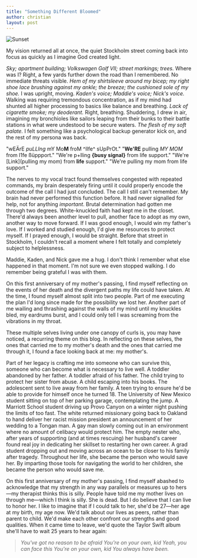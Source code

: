 ```yaml
---
title: "Something Different Bloomed"
author: christian
layout: post
---
```


![Sunset](/assets/R1-00472-0026.JPEG)

My vision returned all at once, the quiet Stockholm street coming back into focus as quickly as I imagine God created light. 


_Sky; apartment building; Volkswagen Golf VII; street markings; trees._ Where was I? Right, a few yards further down the road than I remembered. No immediate threats visible. _Hem of my shirtsleeve around my bicep; my right shoe lace brushing against my ankle; the breeze; the cushioned sole of my shoe._ I was upright, moving. _Kaden's voice; Maddie's voice; Nick's voice._ Walking was requiring tremondous concentration, as if my mind had shunted all higher processing to basics like balance and breathing. _Lack of cigarette smoke; my deoderant._ Right, breathing. Shuddering, I drew in air, imagining my bronchioles like sailors leaping from their bunks to their battle stations in what were undestood to be secure waters. _The flesh of my soft palate._ I felt something like a psychological backup generator kick on, and the rest of my persona was back.

"wEÄrE _puLLIng_ mY Mo**M** froM ^lIfe^ sUpPrOt." "**We'RE** pulling _MY MOM_ from l1fe ßüppport." "We're p+lling **{busy signal}** from life support." "We're [Link](pulling my mom) from **life** support." "We're pulling my mom from life support."

The nerves to my vocal tract found themselves congested with repeated commands, my brain desperately firing until it could properly encode the outcome of the call I had just concluded. The call I still can't remember. My brain had never performed this function before. It had never signalled for help, not for anything _important_. Brutal determination had gotten me through two degrees. White-knuckled faith had kept me in the closet. There'd always been another level to pull, another face to adopt as my own, another way to move forward. If I was good enough, I would win my father's love. If I worked and studied enough, I'd give me resources to protect myself. If I prayed enough, I would be straight. Before that street in Stockholm, I couldn't recall a moment where I felt totally and completely subject to helplessness.

Maddie, Kaden, and Nick gave me a hug. I don't think I remember what else happened in that moment. I'm not sure we even stopped walking. I do remember being grateful I was with them.

On this first anniversary of my mother's passing, I find myself reflecting on the events of her death and the divergent paths my life could have taken. At the time, I found myself almost split into two people. Part of me executing the plan I'd long since made for the possibility we lost her. Another part of me wailing and thrashing against the walls of my mind until my knuckles bled, my eardrums burst, and I could only tell I was screaming from the vibrations in my throat.

These multiple selves living under one canopy of curls is, you may have noticed, a recurring theme on this blog. In reflecting on these selves, the ones that carried me to my mother's death and the ones that carried me through it, I found a face looking back at me: my mother's. 

Part of her legacy is crafting me into someone who can survive this, someone who can become what is necessary to live well. A toddler abandoned by her father. A toddler afraid of his father. The child trying to protect her sister from abuse. A child escaping into his books. The adolescent sent to live away from her family. A teen trying to ensure he'd be able to provide for himself once he turned 18. The University of New Mexico student sitting on top of her parking garage, contemplating the jump. A Marriott School student driving up Provo Canyon on a winter night pushing the limits of too fast. The white returned missionary going back to Oakland to hand deliver her racist mission president an announcement of her wedding to a Tongan man. A gay man slowly coming out in an environment where no amount of celibacy would protect him. The empty nester who, after years of supporting (and at times rescuing) her husband's career found real joy in dedicating her skillset to restarting her own career. A grad student dropping out and moving across an ocean to be closer to his family after tragedy. Throughout her life, she became the person who would save her. By imparting those tools for navigating the world to her children, she became the person who would save me.

On this first anniversary of my mother's passing, I find myself abashed to acknowledge that my strength in any way parallels or measures up to hers—my therapist thinks this is silly. People have told me my mother lives on through me—which I think is silly. She is dead. But I do believe that I can live to honor her. I like to imagine that if I could talk to her, she'd be 27—her age at my birth, my age now. We'd talk about our lives as peers, rather than parent to child. We'd make each other confront our strengths and good qualities. When it came time to leave, we'd quote the Taylor Swift album she'll have to wait 25 years to hear again:

>_You've got no reason to be afraid_
>_You're on your own, kid_
>_Yeah, you can face this_
>_You're on your own, kid_
>_You always have been._

